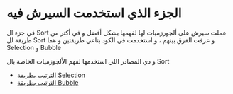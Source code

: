 <h1>الجزء الذي استخدمت السيرش فيه</h1>
<p>
في جزء ال Sort عملت سيرش على ألجورزميات لها لفهمها بشكل أفضل و في أكتر من طريقة لل Sort و عرفت الفرق بينهم ، و استخدمت في الكود بتاعي طريقتين و هما Selection  و Bubble 
</p>
<p>
  و دي المصادر اللي استخدمها لفهم الألجوزميات الخاصة بال Sort 
  <ul>
    <li>
      <a href="https://youtu.be/WmHH2yK1NYw?si=TeVMC9icDF41cglK">الترتيب بطريقة Selection </a>
    </li>
    <li>
      <a href="https://youtu.be/ZiHh_plLYcA?si=5qNJ7_Vbw7Mo07s8">الترتيب بطريقة Bubble </a>
    </li>
  </ul>
</p>

